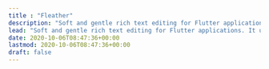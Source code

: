 ```yaml
---
title : "Fleather"
description: "Soft and gentle rich text editing for Flutter applications based on Zefyr. It uses a document model named Patchment based on Notus."
lead: "Soft and gentle rich text editing for Flutter applications. It uses a document model named Patchment."
date: 2020-10-06T08:47:36+00:00
lastmod: 2020-10-06T08:47:36+00:00
draft: false
---
```

